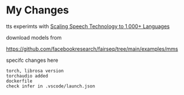 # My Changes

tts experimts with [Scaling Speech Technology to 1,000+ Languages](https://research.facebook.com/publications/scaling-speech-technology-to-1000-languages/)

download models from

https://github.com/facebookresearch/fairseq/tree/main/examples/mms

specifc changes here
```
torch, librosa version
torchaudio added
dockerfile
check infer in .vscode/launch.json
```
